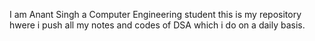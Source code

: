 I am Anant Singh a Computer Engineering student this is my repository hwere i push all my notes and codes of DSA which i do on a daily basis.
